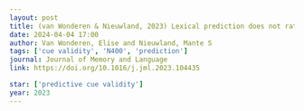 ```yaml
---
layout: post
title: (van Wonderen & Nieuwland, 2023) Lexical prediction does not rationally adapt to prediction error - ERP evidence from pre-nominal articles
date: 2024-04-04 17:00
author: Van Wonderen, Elise and Nieuwland, Mante S
tags: ['cue validity', 'N400', 'prediction']
journal: Journal of Memory and Language
link: https://doi.org/10.1016/j.jml.2023.104435

star: ['predictive cue validity']
year: 2023
---
```

